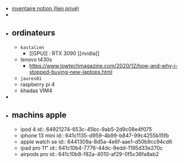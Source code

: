 - [inventaire notion (lien privé)](https://www.notion.so/tkd/5c61c9da114b4574aa8713cf39589b95?v=75d5268be9474612a853f8b21dc3245e)
-
- ## ordinateurs
	- `kastalien`
		- [[GPU]] : RTX 3090 [[nvidia]]
	- lenovo t430s
		- https://www.lowtechmagazine.com/2020/12/how-and-why-i-stopped-buying-new-laptops.html
	- `jaures01`
	- raspberry pi 4
	- khadas VIM4
-
- ## machins apple
	- ipod 4
	  id:: 64921274-653c-45bc-9ab5-2d9c08e4f075
	- iphone 13 mini
	  id:: 641c1135-d959-4b99-b847-99c4255b15fb
	- apple watch se
	  id:: 6441309a-8d5a-4e6f-aae1-d50b9cc94cd6
	- ipad pro 11"
	  id:: 641c10b4-7776-44dc-9edd-1195d33e270c
	- airpods pro
	  id:: 641c10b8-f82a-4010-af29-0f5c36fa8ab2